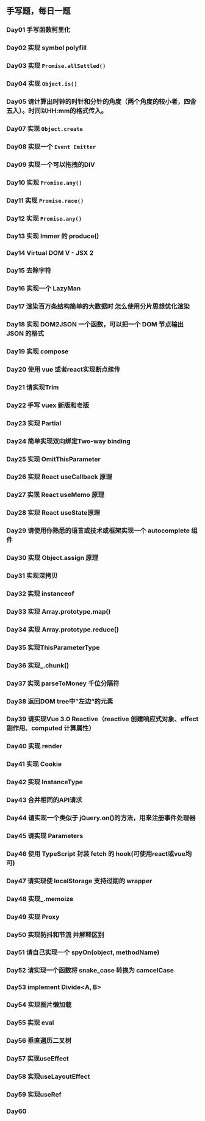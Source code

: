 ## 手写题，每日一题

### Day01 手写函数柯里化
### Day02 实现 symbol polyfill
### Day03 实现 `Promise.allSettled()`
### Day04 实现 `Object.is()`
### Day05 请计算出时钟的时针和分针的角度（两个角度的较小者，四舍五入）。时间以HH:mm的格式传入。
### Day07 实现 `Object.create`
### Day08 实现一个 `Event Emitter`
### Day09 实现一个可以拖拽的DIV
### Day10 实现 `Promise.any()`
### Day11 实现 `Promise.race()`
### Day12 实现 `Promise.any()`
### Day13 实现 Immer 的 produce()
### Day14 Virtual DOM V - JSX 2
### Day15 去除字符
### Day16 实现一个 LazyMan
### Day17 渲染百万条结构简单的大数据时 怎么使用分片思想优化渲染
### Day18 实现 DOM2JSON 一个函数，可以把一个 DOM 节点输出 JSON 的格式
### Day19 实现 compose
### Day20 使用 vue 或者react实现断点续传
### Day21 请实现Trim<T>
### Day22 手写 vuex 新版和老版
### Day23 实现 Partial<T>
### Day24 简单实现双向绑定Two-way binding
### Day25 实现 OmitThisParameter<T>
### Day26 实现 React useCallback 原理
### Day27 实现 React useMemo 原理
### Day28 实现 React useState原理
### Day29 请使用你熟悉的语言或技术或框架实现一个 autocomplete 组件
### Day30 实现 Object.assign 原理
### Day31 实现深拷贝
### Day32 实现 instanceof
### Day33 实现 Array.prototype.map()
### Day34 实现 Array.prototype.reduce()
### Day35 实现ThisParameterType<T>
### Day36 实现_.chunk()
### Day37 实现 parseToMoney 千位分隔符
### Day38 返回DOM tree中”左边“的元素
### Day39 请实现Vue 3.0  Reactive（reactive 创建响应式对象、effect 副作用、computed 计算属性）
### Day40 实现 render
### Day41 实现 Cookie
### Day42 实现 InstanceType<T>
### Day43 合并相同的API请求
### Day44 请实现一个类似于 jQuery.on()的方法，用来注册事件处理器
### Day45 请实现 Parameters<T>
### Day46 使用 TypeScript 封装 fetch 的 hook(可使用react或vue均可)
### Day47 请实现使 localStorage 支持过期的 wrapper
### Day48 实现_.memoize
### Day49 实现 Proxy
### Day50 实现防抖和节流 并解释区别
### Day51 请自己实现一个 spyOn(object, methodName)
### Day52 请实现一个函数将 snake_case 转换为 camcelCase
### Day53 implement Divide<A, B>
### Day54 实现图片懒加载
### Day55 实现 eval
### Day56 垂直遍历二叉树
### Day57 实现useEffect
### Day58 实现useLayoutEffect
### Day59 实现useRef
### Day60 
 
  
  
  
  
  
  
  
  
  
  
  


  


















